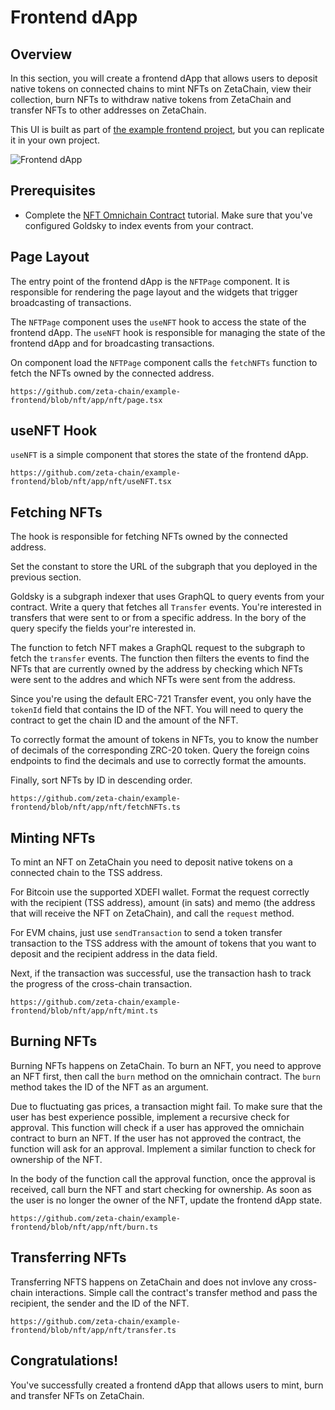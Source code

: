 # Frontend dApp

## Overview

In this section, you will create a frontend dApp that allows users to deposit
native tokens on connected chains to mint NFTs on ZetaChain, view their
collection, burn NFTs to withdraw native tokens from ZetaChain and transfer NFTs
to other addresses on ZetaChain.

This UI is built as part of
[the example frontend project](https://github.com/zeta-chain/example-frontend),
but you can replicate it in your own project.

![Frontend dApp](/img/docs/nft.png)

## Prerequisites

- Complete the
  [NFT Omnichain Contract](/developers/omnichain/tutorials/nft/contract)
  tutorial. Make sure that you've configured Goldsky to index events from your
  contract.

## Page Layout

The entry point of the frontend dApp is the `NFTPage` component. It is
responsible for rendering the page layout and the widgets that trigger
broadcasting of transactions.

The `NFTPage` component uses the `useNFT` hook to access the state of the
frontend dApp. The `useNFT` hook is responsible for managing the state of the
frontend dApp and for broadcasting transactions.

On component load the `NFTPage` component calls the `fetchNFTs` function to
fetch the NFTs owned by the connected address.

```tsx reference title="app/nft/page.tsx"
https://github.com/zeta-chain/example-frontend/blob/nft/app/nft/page.tsx
```

## useNFT Hook

`useNFT` is a simple component that stores the state of the frontend dApp.

```tsx reference title="app/nft/useNFT.tsx"
https://github.com/zeta-chain/example-frontend/blob/nft/app/nft/useNFT.tsx
```

## Fetching NFTs

The hook is responsible for fetching NFTs owned by the connected address.

Set the constant to store the URL of the subgraph that you deployed in the
previous section.

Goldsky is a subgraph indexer that uses GraphQL to query events from your
contract. Write a query that fetches all `Transfer` events. You're interested in
transfers that were sent to or from a specific address. In the bory of the query
specify the fields your're interested in.

The function to fetch NFT makes a GraphQL request to the subgraph to fetch the
`transfer` events. The function then filters the events to find the NFTs that
are currently owned by the address by checking which NFTs were sent to the
addres and which NFTs were sent from the address.

Since you're using the default ERC-721 Transfer event, you only have the
`tokenId` field that contains the ID of the NFT. You will need to query the
contract to get the chain ID and the amount of the NFT.

To correctly format the amount of tokens in NFTs, you to know the number of
decimals of the corresponding ZRC-20 token. Query the foreign coins endpoints to
find the decimals and use to correctly format the amounts.

Finally, sort NFTs by ID in descending order.

```tsx reference title="app/nft/fetchNFTs.ts"
https://github.com/zeta-chain/example-frontend/blob/nft/app/nft/fetchNFTs.ts
```

## Minting NFTs

To mint an NFT on ZetaChain you need to deposit native tokens on a connected
chain to the TSS address.

For Bitcoin use the supported XDEFI wallet. Format the request correctly with
the recipient (TSS address), amount (in sats) and memo (the address that will
receive the NFT on ZetaChain), and call the `request` method.

For EVM chains, just use `sendTransaction` to send a token transfer transaction
to the TSS address with the amount of tokens that you want to deposit and the
recipient address in the data field.

Next, if the transaction was successful, use the transaction hash to track the
progress of the cross-chain transaction.

```tsx reference title="app/nft/mint.ts"
https://github.com/zeta-chain/example-frontend/blob/nft/app/nft/mint.ts
```

## Burning NFTs

Burning NFTs happens on ZetaChain. To burn an NFT, you need to approve an NFT
first, then call the `burn` method on the omnichain contract. The `burn` method
takes the ID of the NFT as an argument.

Due to fluctuating gas prices, a transaction might fail. To make sure that the
user has best experience possible, implement a recursive check for approval.
This function will check if a user has approved the omnichain contract to burn
an NFT. If the user has not approved the contract, the function will ask for an
approval. Implement a similar function to check for ownership of the NFT.

In the body of the function call the approval function, once the approval is
received, call burn the NFT and start checking for ownership. As soon as the
user is no longer the owner of the NFT, update the frontend dApp state.

```tsx reference title="app/nft/burn.ts"
https://github.com/zeta-chain/example-frontend/blob/nft/app/nft/burn.ts
```

## Transferring NFTs

Transferring NFTS happens on ZetaChain and does not invlove any cross-chain
interactions. Simple call the contract's transfer method and pass the recipient,
the sender and the ID of the NFT.

```tsx reference title="app/nft/transfer.ts"
https://github.com/zeta-chain/example-frontend/blob/nft/app/nft/transfer.ts
```

## Congratulations!

You've successfully created a frontend dApp that allows users to mint, burn and
transfer NFTs on ZetaChain.
